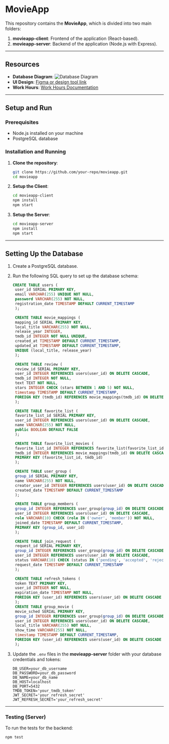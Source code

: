 # MovieApp

This repository contains the **MovieApp**, which is divided into two main folders:

1. **movieapp-client**: Frontend of the application (React-based).
2. **movieapp-server**: Backend of the application (Node.js with Express).

---
## Resources

- **Database Diagram**: ![Database Diagram](./path-to-diagram/db-diagram.png)
- **UI Design**: [Figma or design tool link](#)
- **Work Hours**: [Work Hours Documentation](#)
---

## Setup and Run

### Prerequisites
- Node.js installed on your machine
- PostgreSQL database

### Installation and Running

1. **Clone the repository**:
   ```bash
   git clone https://github.com/your-repo/movieapp.git
   cd movieapp
   ```

2. **Setup the Client**:
   ```bash
   cd movieapp-client
   npm install
   npm start
   ```

3. **Setup the Server**:
   ```bash
   cd movieapp-server
   npm install
   npm start
   ```

---

## Setting Up the Database

1. Create a PostgreSQL database.
2. Run the following SQL query to set up the database schema:
   ```sql
   CREATE TABLE users (
    user_id SERIAL PRIMARY KEY,
    email VARCHAR(255) UNIQUE NOT NULL,
    password VARCHAR(255) NOT NULL,
    registration_date TIMESTAMP DEFAULT CURRENT_TIMESTAMP
    );

    CREATE TABLE movie_mappings (
    mapping_id SERIAL PRIMARY KEY,
    local_title VARCHAR(255) NOT NULL,
    release_year INTEGER,
    tmdb_id INTEGER NOT NULL UNIQUE,
    created_at TIMESTAMP DEFAULT CURRENT_TIMESTAMP,
    updated_at TIMESTAMP DEFAULT CURRENT_TIMESTAMP,
    UNIQUE (local_title, release_year)
    );

    CREATE TABLE review (
    review_id SERIAL PRIMARY KEY,
    user_id INTEGER REFERENCES users(user_id) ON DELETE CASCADE,
    tmdb_id INTEGER NOT NULL,
    text TEXT NOT NULL,
    stars INTEGER CHECK (stars BETWEEN 1 AND 5) NOT NULL,
    timestamp TIMESTAMP DEFAULT CURRENT_TIMESTAMP,
    FOREIGN KEY (tmdb_id) REFERENCES movie_mappings(tmdb_id) ON DELETE CASCADE
    );

    CREATE TABLE favorite_list (
    favorite_list_id SERIAL PRIMARY KEY,
    user_id INTEGER REFERENCES users(user_id) ON DELETE CASCADE,
    name VARCHAR(255) NOT NULL,
    public BOOLEAN DEFAULT FALSE
    );

    CREATE TABLE favorite_list_movies (
    favorite_list_id INTEGER REFERENCES favorite_list(favorite_list_id) ON DELETE CASCADE,
    tmdb_id INTEGER REFERENCES movie_mappings(tmdb_id) ON DELETE CASCADE,
    PRIMARY KEY (favorite_list_id, tmdb_id)
    );

    CREATE TABLE user_group (
    group_id SERIAL PRIMARY KEY,
    name VARCHAR(255) NOT NULL,
    creator_user_id INTEGER REFERENCES users(user_id) ON DELETE CASCADE,
    created_date TIMESTAMP DEFAULT CURRENT_TIMESTAMP
    );

    CREATE TABLE group_members (
    group_id INTEGER REFERENCES user_group(group_id) ON DELETE CASCADE,
    user_id INTEGER REFERENCES users(user_id) ON DELETE CASCADE,
    role VARCHAR(10) CHECK (role IN ('owner', 'member')) NOT NULL,
    joined_date TIMESTAMP DEFAULT CURRENT_TIMESTAMP,
    PRIMARY KEY (group_id, user_id)
    );

    CREATE TABLE join_request (
    request_id SERIAL PRIMARY KEY,
    group_id INTEGER REFERENCES user_group(group_id) ON DELETE CASCADE,
    user_id INTEGER REFERENCES users(user_id) ON DELETE CASCADE,
    status VARCHAR(10) CHECK (status IN ('pending', 'accepted', 'rejected')) NOT NULL,
    request_date TIMESTAMP DEFAULT CURRENT_TIMESTAMP
    );

    CREATE TABLE refresh_tokens (
    token TEXT PRIMARY KEY,
    user_id INTEGER NOT NULL,
    expiration_date TIMESTAMP NOT NULL,
    FOREIGN KEY (user_id) REFERENCES users(user_id) ON DELETE CASCADE
    );
    CREATE TABLE group_movie (
    movie_sched SERIAL PRIMARY KEY,
    group_id INTEGER REFERENCES user_group(group_id) ON DELETE CASCADE,
    user_id INTEGER REFERENCES users(user_id) ON DELETE CASCADE,
    local_title VARCHAR(255) NOT NULL,
    show_time VARCHAR(255) NOT NULL,
    timestamp TIMESTAMP DEFAULT CURRENT_TIMESTAMP,
    FOREIGN KEY (user_id) REFERENCES users(user_id) ON DELETE CASCADE
    );  
   ```

3. Update the `.env` files in the **movieapp-server** folder with your database credentials and tokens:
   ```plaintext
   DB_USER=your_db_username
   DB_PASSWORD=your_db_password
   DB_NAME=your_db_name
   DB_HOST=localhost
   DB_PORT=5432
   TMDB_TOKEN='your_tmdb_token'
   JWT_SECRET='your_refresh_secret'
   JWT_REFRESH_SECRET='your_refresh_secret'
   ```

---

### Testing (Server)
To run the tests for the backend:
```bash
npm test
```


